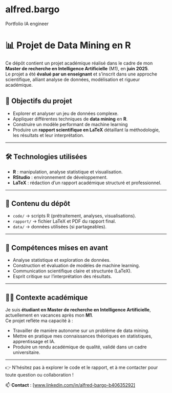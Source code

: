 # alfred.bargo
Portfolio IA engineer

# 📊 Projet de Data Mining en R  

Ce dépôt contient un projet académique réalisé dans le cadre de mon **Master de recherche en Intelligence Artificielle** (M1), en **juin 2025**.  
Le projet a été **évalué par un enseignant** et s’inscrit dans une approche scientifique, alliant analyse de données, modélisation et rigueur académique.  



## 🎯 Objectifs du projet  
- Explorer et analyser un jeu de données complexe.  
- Appliquer différentes techniques de **data mining** en **R**.
- Construire un modèle performant de machine learning
- Produire un **rapport scientifique en LaTeX** détaillant la méthodologie, les résultats et leur interprétation.  

---

## 🛠️ Technologies utilisées  
- **R** : manipulation, analyse statistique et visualisation.  
- **RStudio** : environnement de développement.  
- **LaTeX** : rédaction d’un rapport académique structuré et professionnel.  

---

## 📂 Contenu du dépôt  
- `code/` → scripts R (prétraitement, analyses, visualisations).  
- `rapport/` → fichier LaTeX et PDF du rapport final.  
- `data/` → données utilisées (si partageables).  

---

## 🚀 Compétences mises en avant  
- Analyse statistique et exploration de données.  
- Construction et évaluation de modèles de machine learning.  
- Communication scientifique claire et structurée (LaTeX).  
- Esprit critique sur l’interprétation des résultats.  

---

## 👨‍🎓 Contexte académique  
Je suis **étudiant en Master de recherche en Intelligence Artificielle**, actuellement en vacances après mon **M1**.  
Ce projet reflète ma capacité à :  
- Travailler de manière autonome sur un problème de data mining.  
- Mettre en pratique mes connaissances théoriques en statistiques, apprentissage et IA.  
- Produire un rendu académique de qualité, validé dans un cadre universitaire.  

---

👉 N’hésitez pas à explorer le code et le rapport, et à me contacter pour toute question ou collaboration !  

📫 **Contact** : [www.linkedin.com/in/alfred-bargo-b40635292] 
